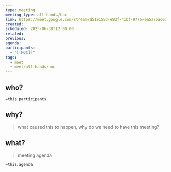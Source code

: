 ```yaml
---
type: meeting
meeting_type: all-hands/hoc
link: https://meet.google.com/stream/d519155d-e83f-41bf-977e-ea5a75ac01a1?pli=1
created:
scheduled: 2025-06-30T12:00:00
related:
previous:
agenda:
participants:
  - "[[HOC]]"
tags:
  - meet
  - meet/all-hands/hoc
---
```

## who?

`=this.participants`
## why?
> what caused this to happen, why do we need to have this meeting?

## what?
> meeting agenda

`=this.agenda`

